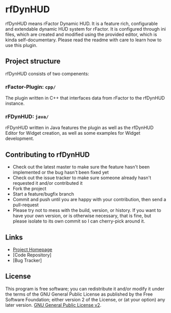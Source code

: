 # rfDynHUD

rfDynHUD means rFactor Dynamic HUD. 
It is a feature rich, configurable and extendable dynamic HUD system for rFactor. It is configured through ini files, which are created and modified using the provided editor, which is kinda self-documentary. 
Please read the readme with care to learn how to use this plugin.

## Project structure

rfDynHUD consists of two compenents:

### rFactor-Plugin: `cpp/`

The plugin written in C++ that interfaces data from rFactor to the rfDynHUD instance.

### rFDynHUD: `java/`

rFDynHUD written in Java features the plugin as well as the rfDynHUD Editor for Widget creation, as well as some examples for Widget development.

## Contributing to rfDynHUD
 
* Check out the latest master to make sure the feature hasn't been implemented or the bug hasn't been fixed yet
* Check out the issue tracker to make sure someone already hasn't requested it and/or contributed it
* Fork the project
* Start a feature/bugfix branch
* Commit and push until you are happy with your contribution, then send a pull-request
* Please try not to mess with the build, version, or history. If you want to have your own version, or is otherwise necessary, that is fine, but please isolate to its own commit so I can cherry-pick around it.


## Links
* [Project Homepage][website]
* [Code Repository]
* [Bug Tracker]

## License

This program is free software; you can redistribute it and/or modify it under the terms of the GNU General Public License as published by the Free Software Foundation; either version 2 of the License, or (at your option) any later version.
[GNU General Public License v2][license].


[license]: https://github.com/CTDP/rfDynHUD/LICENSE.md
[website]: http://www.ctdp.net/rfdynhud.html